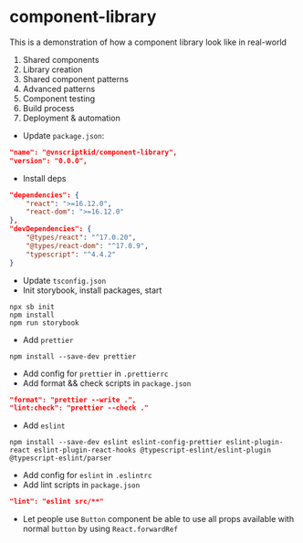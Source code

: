 # component-library

This is a demonstration of how a component library look like in real-world

1. Shared components
2. Library creation
3. Shared component patterns
4. Advanced patterns
5. Component testing
6. Build process
7. Deployment & automation

- Update `package.json`:

```json
"name": "@vnscriptkid/component-library",
"version": "0.0.0",
```

- Install deps

```json
"dependencies": {
    "react": ">=16.12.0",
    "react-dom": ">=16.12.0"
},
"devDependencies": {
    "@types/react": "^17.0.20",
    "@types/react-dom": "^17.0.9",
    "typescript": "^4.4.2"
}
```

- Update `tsconfig.json`
- Init storybook, install packages, start

```console
npx sb init
npm install
npm run storybook
```

- Add `prettier`

```
npm install --save-dev prettier
```

- Add config for `prettier` in `.prettierrc`
- Add format && check scripts in `package.json`

```json
"format": "prettier --write .",
"lint:check": "prettier --check ."
```

- Add `eslint`

```console
npm install --save-dev eslint eslint-config-prettier eslint-plugin-react eslint-plugin-react-hooks @typescript-eslint/eslint-plugin @typescript-eslint/parser
```

- Add config for `eslint` in `.eslintrc`
- Add lint scripts in `package.json`

```json
"lint": "eslint src/**"
```

- Let people use `Button` component be able to use all props available with normal `button`
by using `React.forwardRef`
